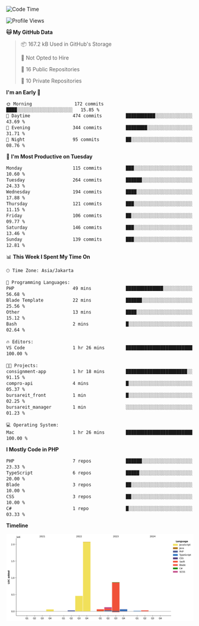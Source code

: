 <!--START_SECTION:waka-->
![Code Time](http://img.shields.io/badge/Code%20Time-438%20hrs%201%20min-blue)

![Profile Views](http://img.shields.io/badge/Profile%20Views-0-blue)

**🐱 My GitHub Data** 

> 📦 167.2 kB Used in GitHub's Storage 
 > 
> 🚫 Not Opted to Hire
 > 
> 📜 16 Public Repositories 
 > 
> 🔑 10 Private Repositories 
 > 
**I'm an Early 🐤** 

```text
🌞 Morning                172 commits         ████░░░░░░░░░░░░░░░░░░░░░   15.85 % 
🌆 Daytime                474 commits         ███████████░░░░░░░░░░░░░░   43.69 % 
🌃 Evening                344 commits         ████████░░░░░░░░░░░░░░░░░   31.71 % 
🌙 Night                  95 commits          ██░░░░░░░░░░░░░░░░░░░░░░░   08.76 % 
```
📅 **I'm Most Productive on Tuesday** 

```text
Monday                   115 commits         ███░░░░░░░░░░░░░░░░░░░░░░   10.60 % 
Tuesday                  264 commits         ██████░░░░░░░░░░░░░░░░░░░   24.33 % 
Wednesday                194 commits         ████░░░░░░░░░░░░░░░░░░░░░   17.88 % 
Thursday                 121 commits         ███░░░░░░░░░░░░░░░░░░░░░░   11.15 % 
Friday                   106 commits         ██░░░░░░░░░░░░░░░░░░░░░░░   09.77 % 
Saturday                 146 commits         ███░░░░░░░░░░░░░░░░░░░░░░   13.46 % 
Sunday                   139 commits         ███░░░░░░░░░░░░░░░░░░░░░░   12.81 % 
```


📊 **This Week I Spent My Time On** 

```text
🕑︎ Time Zone: Asia/Jakarta

💬 Programming Languages: 
PHP                      49 mins             ██████████████░░░░░░░░░░░   56.68 % 
Blade Template           22 mins             ██████░░░░░░░░░░░░░░░░░░░   25.56 % 
Other                    13 mins             ████░░░░░░░░░░░░░░░░░░░░░   15.12 % 
Bash                     2 mins              █░░░░░░░░░░░░░░░░░░░░░░░░   02.64 % 

🔥 Editors: 
VS Code                  1 hr 26 mins        █████████████████████████   100.00 % 

🐱‍💻 Projects: 
consignment-app          1 hr 18 mins        ███████████████████████░░   91.15 % 
compro-api               4 mins              █░░░░░░░░░░░░░░░░░░░░░░░░   05.37 % 
bursareit_front          1 min               █░░░░░░░░░░░░░░░░░░░░░░░░   02.25 % 
bursareit_manager        1 min               ░░░░░░░░░░░░░░░░░░░░░░░░░   01.23 % 

💻 Operating System: 
Mac                      1 hr 26 mins        █████████████████████████   100.00 % 
```

**I Mostly Code in PHP** 

```text
PHP                      7 repos             ██████░░░░░░░░░░░░░░░░░░░   23.33 % 
TypeScript               6 repos             █████░░░░░░░░░░░░░░░░░░░░   20.00 % 
Blade                    3 repos             ██░░░░░░░░░░░░░░░░░░░░░░░   10.00 % 
CSS                      3 repos             ██░░░░░░░░░░░░░░░░░░░░░░░   10.00 % 
C#                       1 repo              █░░░░░░░░░░░░░░░░░░░░░░░░   03.33 % 
```



**Timeline**

![Lines of Code chart](https://raw.githubusercontent.com/brstreet2/brstreet2/main/assets/bar_graph.png)


<!--END_SECTION:waka-->
